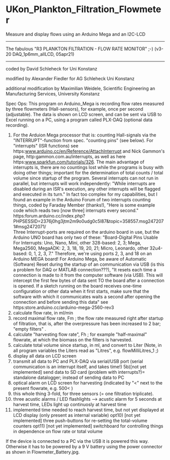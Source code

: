 # UKon_Plankton_Filtration_Flowmeter
Measure and display flows using an Arduino Mega and an I2C-LCD

 *********************************************************************
 The fabulous "R3 PLANKTON FILTRATION - FLOW RATE MONITOR" ;-)  (v3-20 DAQ_1p6mm_allLCD, 05apr21)

 ************************************************************************
 coded by David Schleheck for Uni Konstanz
 
 modified by Alexander Fiedler for AG Schleheck Uni Konstanz
 
 additional modification by Maximilian Weidele, Scientific Engineering an Manufacturing Services, University Konstanz
        
 Spec Ops:
 This program on Arduino_Mega is recording flow rates measured by three flowmeters (Hall-sensors), for example, once per second (adjustable). 
 The data is shown on LCD screen, and can be sent via USB to Excel running on a PC, using a program called PLX-DAQ (optional data recording).

 1) For the Arduion Mega processor that is: counting Hall-signals via the "INTERRUPT"-function from spec. "counting pins" (see below).
    For "interrupts" (ISR functions) see https:www.arduino.cc/en/Reference/AttachInterrupt 
    and Nick Gammon's page, http:gammon.com.au/interrupts, as well as here https:www.sparkfun.com/tutorials/326. 
    The main advantage of interrupts is, there are no countings lost while the programs is busy with doing other things; important for the determination 
    of total counts / total volume since startup of the program. Several interrupts can not run in parallel, but 
    interrupts will work independently: "While interrupts are disabled during an ISR's execution, any other interrupts will be flagged and executed in its turn."
    In fact too complex for my capabilities, but I found an example in the Arduino Forum of two interrupts counting things, coded by Faraday Member (thanks!), 
    "Here is some example code which reads two [now three] interrupts every second."
    https:forum.arduino.cc/index.php?PHPSESSID=2376j0hg3jtm2m9o0udg0c5l87&topic=358557.msg2472071#msg2472071/  
    Three Interrupt-ports are required on the arduino board in use, but the Arduino UNO board has only two of these:
      "Board-Digital Pins Usable For Interrupts:
       Uno, Nano, Mini, other 328-based:  2, 3;
       Mega, Mega2560, MegaADK:           2, 3, 18, 19, 20, 21;
       Micro, Leonardo, other 32u4-based: 0, 1, 2, 3, 7."
    Therefore, we're using ports 2, 3, and 18 on an Arduino MEGA board!
    For Arduino Mega, be aware of Automatic (Software) Reset during the startup of an communication via USB 
    (is this a problem for DAQ or MATLAB connection???),
    "It resets each time a connection is made to it from the computer software (via USB).
    This will intercept the first few bytes of data sent TO the board after a connection 
    is opened. If a sketch running on the board receives one-time configuration or other
    data when it first starts, make sure that the software with which it communicates waits
    a second after opening the connection and before sending this data"
    see https:store.arduino.cc/arduino-mega-2560-rev3
 2) calculate flow rate, in ml/min
 3) record maximal flow rate, Fm ; the flow rate measured right after startup of filtration, that is, after the overpressure has been increased to 2 bar; "empty filters" .
 4) calculate "harvesting flow rate", Fh ; for example "half-maximal" flowrate, at which the biomass on the filters is harvested.
 3) calculate total volume since startup, in ml, and convert to Liter (Note, in all program variables the Liters read as "Litres", e.g. flowMilliLitres_1 ;)
 4) display all data on LCD screen
 5) transmit all data to PC and PLX-DAQ via serial/USB port (serial communication is an interrupt itself, and takes time!)
 5b)[not yet implemented] send data to SD card (problem with interrupts?)= standalone datalogger; instead of sending data to PC 
 6) optical alarm on LCD screen for harvesting (indicated by "<" next to the present flowrate, e.g. 500<   )
 7) this whole thing 3-fold, for three sensors (= one filtration triplicate).
 8) three acustic alarms  / LED flashlights --> acustic alarm for 5 seconds at harvest time, LEDs light up continuosly at harvest time
 9) implemented time needed to reach harvest time, but not yet displayed at LCD display (only present as internal variable)
 opt10) [not yet implemented] three push-buttons for re-setting the total-volume counters
 opt11) [not yet implemented] switchboard for controlling things in dependence on flow rate or total volume


If the device is connected to a PC via the USB it is powered this way. Otherwise it has to be powered by a 9 V battery using the power connector as shown in Flowmeter_Battery.jpg.

